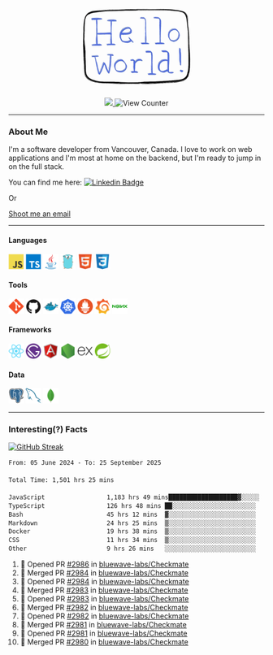 <div align="center">
    <img src="./img/hello_world.webp" height="200px" width="">
    <div>
        <a href="https://www.linkedin.com/in/ajhollid">
            <img src="https://img.shields.io/badge/LinkedIn-blue"/>
        </a>
        <img src="https://komarev.com/ghpvc/?username=ajhollid&color=yellow" alt="View Counter">
    </div>
</div>

---

### About Me

I'm a software developer from Vancouver, Canada. I love to work on web applications and I'm most at home on the backend, but I'm ready to jump in on the full stack.

You can find me here: [![Linkedin Badge](https://img.shields.io/badge/-ajhollid-blue?style=flat&logo=Linkedin&logoColor=white)](https://www.linkedin.com/in/ajhollid)

Or

[Shoot me an email](mailto:ajhollid@gmail.com)

---

#### Languages

<div>
    <img src="./img/devicons/javascript-original.svg" width=30 height=30 alt="JavaScript">
    <img src="/img/devicons/typescript-original.svg" width=30 height=30 alt="TypeScript">
    <img src="./img/devicons/java-original.svg" width=30 height=30 alt="Java">
    <img src="./img/devicons/go-original.svg" width=30 height=30 alt="Golang">
    <img src="./img/devicons/html5-original.svg" width=30 height=30 alt="HTML 5">
    <img src="./img/devicons/css3-original.svg" width=30 height=30 alt="CSS 3">
</div>

#### Tools

<div>
    <img src="./img/devicons/git-original.svg" width=30 height=30 alt="Git">
    <img src="./img/devicons/github-original.svg" width=30 height=30 alt="Github">
    <img src="./img/devicons/docker-original.svg" width=30 
    height=30 alt="Docker">
    <img src="./img/devicons/kubernetes-original.svg" width=30 height=30 alt="K8">
    <img src="./img/devicons/prometheus-original.svg" width=30 height=30 alt="Prometheus">
    <img src="./img/devicons/grafana-original.svg" width=30 height=30 alt="Grafana">
    <img src="./img/devicons/nginx-original.svg" width=30 height=30 alt="Nginx">
</div>

#### Frameworks

<div>
    <img src="./img/devicons/react-original.svg" width=30 height=30 alt="React">
    <img src="./img/devicons/gatsby-original.svg" width=30 height=30 alt="Gatsby">
    <img src="./img/devicons/angularjs-original.svg" width=30 height=30 alt="AngularJS">
    <img src="./img/devicons/nodejs-original.svg" width=30 height=30 alt="NodeJS">
    <img src="./img/devicons/express-original.svg" width=30 height=30 alt="Express">
    <img src="./img/devicons/spring-original.svg" width=30 height=30 alt="Spring">
</div>

#### Data

<div>
    <img src="./img/devicons/postgresql-original.svg" width=30 height=30 alt="Postgresql">
    <img src="./img/devicons/mysql-original.svg" width=30 height=30 alt="Mysql">
    <img src="./img/devicons/mongodb-original.svg" width=30 height=30 alt="MongoDB">
</div>

---

### Interesting(?) Facts

[![GitHub Streak](http://github-readme-streak-stats.herokuapp.com?user=ajhollid)](https://git.io/streak-stats)

 <!--START_SECTION:waka-->

```txt
From: 05 June 2024 - To: 25 September 2025

Total Time: 1,501 hrs 25 mins

JavaScript                 1,183 hrs 49 mins███████████████████▓░░░░░   78.35 %
TypeScript                 126 hrs 48 mins ██░░░░░░░░░░░░░░░░░░░░░░░   08.39 %
Bash                       45 hrs 12 mins  ▓░░░░░░░░░░░░░░░░░░░░░░░░   02.99 %
Markdown                   24 hrs 25 mins  ▒░░░░░░░░░░░░░░░░░░░░░░░░   01.62 %
Docker                     19 hrs 38 mins  ▒░░░░░░░░░░░░░░░░░░░░░░░░   01.30 %
CSS                        11 hrs 34 mins  ▒░░░░░░░░░░░░░░░░░░░░░░░░   00.77 %
Other                      9 hrs 26 mins   ░░░░░░░░░░░░░░░░░░░░░░░░░   00.62 %
```

<!--END_SECTION:waka-->


<!--START_SECTION:activity-->
1. 💪 Opened PR [#2986](https://github.com/bluewave-labs/Checkmate/pull/2986) in [bluewave-labs/Checkmate](https://github.com/bluewave-labs/Checkmate)
2. 🎉 Merged PR [#2984](https://github.com/bluewave-labs/Checkmate/pull/2984) in [bluewave-labs/Checkmate](https://github.com/bluewave-labs/Checkmate)
3. 💪 Opened PR [#2984](https://github.com/bluewave-labs/Checkmate/pull/2984) in [bluewave-labs/Checkmate](https://github.com/bluewave-labs/Checkmate)
4. 🎉 Merged PR [#2983](https://github.com/bluewave-labs/Checkmate/pull/2983) in [bluewave-labs/Checkmate](https://github.com/bluewave-labs/Checkmate)
5. 💪 Opened PR [#2983](https://github.com/bluewave-labs/Checkmate/pull/2983) in [bluewave-labs/Checkmate](https://github.com/bluewave-labs/Checkmate)
6. 🎉 Merged PR [#2982](https://github.com/bluewave-labs/Checkmate/pull/2982) in [bluewave-labs/Checkmate](https://github.com/bluewave-labs/Checkmate)
7. 💪 Opened PR [#2982](https://github.com/bluewave-labs/Checkmate/pull/2982) in [bluewave-labs/Checkmate](https://github.com/bluewave-labs/Checkmate)
8. 🎉 Merged PR [#2981](https://github.com/bluewave-labs/Checkmate/pull/2981) in [bluewave-labs/Checkmate](https://github.com/bluewave-labs/Checkmate)
9. 💪 Opened PR [#2981](https://github.com/bluewave-labs/Checkmate/pull/2981) in [bluewave-labs/Checkmate](https://github.com/bluewave-labs/Checkmate)
10. 🎉 Merged PR [#2980](https://github.com/bluewave-labs/Checkmate/pull/2980) in [bluewave-labs/Checkmate](https://github.com/bluewave-labs/Checkmate)
<!--END_SECTION:activity-->
